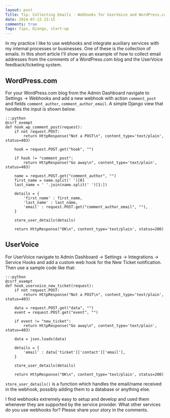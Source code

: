```yaml
---
layout: post
Title: Tip: Collecting Emails - Webhooks for UserVoice and WordPress.com
date: 2014-07-12 23:15
comments: true
Tags: tips, Django, start-up
---
```


In my practice I like to use webhooks and integrate auxiliary services with
my internal processes or businesses. One of these is the collection of emails.
In this short article I'll show you an example of how to collect email addresses
from the comments of a WordPress.com blog and the UserVoice feedback/ticketing system.

WordPress.com
--------------

For your WordPress.com blog from the Admin Dashboard navigate to 
Settings -> Webhooks and add a new webhook with action `comment_post`
and fields `comment_author`, `comment_author_email`. A simple
Django view that handles the input is shown below.

    :::python
    @csrf_exempt
    def hook_wp_comment_post(request):
        if not request.POST:
            return HttpResponse("Not a POST\n", content_type='text/plain', status=403)
    
        hook = request.POST.get("hook", "")
    
        if hook != "comment_post":
            return HttpResponse("Go away\n", content_type='text/plain', status=403)
    
        name = request.POST.get("comment_author", "")
        first_name = name.split(' ')[0]
        last_name = ' '.join(name.split(' ')[1:])
    
        details = {
            'first_name' : first_name,
            'last_name' : last_name,
            'email' : request.POST.get("comment_author_email", ""),
        }
    
        store_user_details(details)
    
        return HttpResponse("OK\n", content_type='text/plain', status=200)


UserVoice
---------

For UserVoice navigate to Admin Dashboard -> Settings -> Integrations -> 
Service Hooks and add a custom web hook for the New Ticket notification.
Then use a sample code like that:

    :::python
    @csrf_exempt
    def hook_uservoice_new_ticket(request):
        if not request.POST:
            return HttpResponse("Not a POST\n", content_type='text/plain', status=403)
    
        data = request.POST.get("data", "")
        event = request.POST.get("event", "")
    
        if event != "new_ticket":
            return HttpResponse("Go away\n", content_type='text/plain', status=403)
    
        data = json.loads(data)
    
        details = {
            'email' : data['ticket']['contact']['email'],
        }
    
        store_user_details(details)
    
        return HttpResponse("OK\n", content_type='text/plain', status=200)


`store_user_details()` is a function which handles the email/name received in the webhook,
possibly adding them to a database or anything else.

I find webhooks extremely easy to setup and develop and used them whenever they are
supported by the service provider. What other services do you use webhooks for? Please
share your story in the comments.


